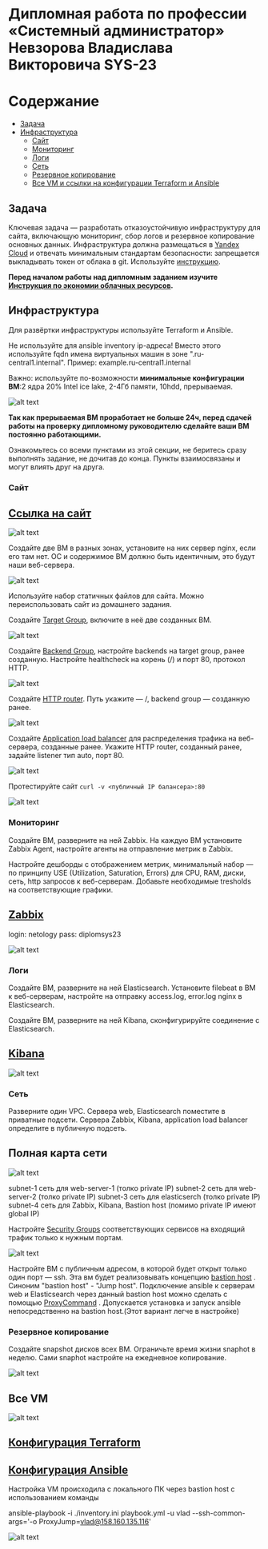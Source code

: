 #  Дипломная работа по профессии «Системный администратор» Невзорова Владислава Викторовича SYS-23

Содержание
==========
* [Задача](#Задача)
* [Инфраструктура](#Инфраструктура)
    * [Сайт](#Сайт)
    * [Мониторинг](#Мониторинг)
    * [Логи](#Логи)
    * [Сеть](#Сеть)
    * [Резервное копирование](#Резервное-копирование)
    * [Все VM и ссылки на конфигурации Terraform и Ansible](#все-vm)

## Задача
Ключевая задача — разработать отказоустойчивую инфраструктуру для сайта, включающую мониторинг, сбор логов и резервное копирование основных данных. Инфраструктура должна размещаться в [Yandex Cloud](https://cloud.yandex.com/) и отвечать минимальным стандартам безопасности: запрещается выкладывать токен от облака в git. Используйте [инструкцию](https://cloud.yandex.ru/docs/tutorials/infrastructure-management/terraform-quickstart#get-credentials).

**Перед началом работы над дипломным заданием изучите [Инструкция по экономии облачных ресурсов](https://github.com/netology-code/devops-materials/blob/master/cloudwork.MD).**

## Инфраструктура
Для развёртки инфраструктуры используйте Terraform и Ansible.  

Не используйте для ansible inventory ip-адреса! Вместо этого используйте fqdn имена виртуальных машин в зоне ".ru-central1.internal". Пример: example.ru-central1.internal  

Важно: используйте по-возможности **минимальные конфигурации ВМ**:2 ядра 20% Intel ice lake, 2-4Гб памяти, 10hdd, прерываемая. 

![alt text](https://github.com/VN351/diplom-sys23-nevzorovvv/raw/main/img/VM_specs.png)

**Так как прерываемая ВМ проработает не больше 24ч, перед сдачей работы на проверку дипломному руководителю сделайте ваши ВМ постоянно работающими.**

Ознакомьтесь со всеми пунктами из этой секции, не беритесь сразу выполнять задание, не дочитав до конца. Пункты взаимосвязаны и могут влиять друг на друга.

### Сайт
## [Ссылка на сайт](http://158.160.144.8:80)

![alt text](https://github.com/VN351/diplom-sys23-nevzorovvv/raw/main/img/Web_site.png)

Создайте две ВМ в разных зонах, установите на них сервер nginx, если его там нет. ОС и содержимое ВМ должно быть идентичным, это будут наши веб-сервера.

![alt text](https://github.com/VN351/diplom-sys23-nevzorovvv/raw/main/img/web_servers_network_map.png)

Используйте набор статичных файлов для сайта. Можно переиспользовать сайт из домашнего задания.

Создайте [Target Group](https://cloud.yandex.com/docs/application-load-balancer/concepts/target-group), включите в неё две созданных ВМ.

![alt text](https://github.com/VN351/diplom-sys23-nevzorovvv/raw/main/img/target.png)

Создайте [Backend Group](https://cloud.yandex.com/docs/application-load-balancer/concepts/backend-group), настройте backends на target group, ранее созданную. Настройте healthcheck на корень (/) и порт 80, протокол HTTP.

![alt text](https://github.com/VN351/diplom-sys23-nevzorovvv/raw/main/img/backend.png)

Создайте [HTTP router](https://cloud.yandex.com/docs/application-load-balancer/concepts/http-router). Путь укажите — /, backend group — созданную ранее.

![alt text](https://github.com/VN351/diplom-sys23-nevzorovvv/raw/main/img/router.png)

Создайте [Application load balancer](https://cloud.yandex.com/en/docs/application-load-balancer/) для распределения трафика на веб-сервера, созданные ранее. Укажите HTTP router, созданный ранее, задайте listener тип auto, порт 80.

![alt text](https://github.com/VN351/diplom-sys23-nevzorovvv/raw/main/img/alb.png)

Протестируйте сайт
`curl -v <публичный IP балансера>:80` 

![alt text](https://github.com/VN351/diplom-sys23-nevzorovvv/raw/main/img/curl.png)

### Мониторинг
Создайте ВМ, разверните на ней Zabbix. На каждую ВМ установите Zabbix Agent, настройте агенты на отправление метрик в Zabbix. 

Настройте дешборды с отображением метрик, минимальный набор — по принципу USE (Utilization, Saturation, Errors) для CPU, RAM, диски, сеть, http запросов к веб-серверам. Добавьте необходимые tresholds на соответствующие графики.

## [Zabbix](http://158.160.143.73:8080)

login: netology
pass: diplomsys23

![alt text](https://github.com/VN351/diplom-sys23-nevzorovvv/raw/main/img/zabbix.png)

### Логи
Cоздайте ВМ, разверните на ней Elasticsearch. Установите filebeat в ВМ к веб-серверам, настройте на отправку access.log, error.log nginx в Elasticsearch.

Создайте ВМ, разверните на ней Kibana, сконфигурируйте соединение с Elasticsearch.

## [Kibana](http://158.160.131.235:5601)

![alt text](https://github.com/VN351/diplom-sys23-nevzorovvv/raw/main/img/Kibana.png)

### Сеть
Разверните один VPC. Сервера web, Elasticsearch поместите в приватные подсети. Сервера Zabbix, Kibana, application load balancer определите в публичную подсеть.
## Полная карта сети

![alt text](https://github.com/VN351/diplom-sys23-nevzorovvv/raw/main/img/network_map.png)

subnet-1 сеть для web-server-1 (толко private IP)
subnet-2 сеть для web-server-2 (толко private IP)
subnet-3 сеть для elasticserch (толко private IP)
subnet-4 сеть для Zabbix, Kibana, Bastion host (помимо private IP имеют global IP)

Настройте [Security Groups](https://cloud.yandex.com/docs/vpc/concepts/security-groups) соответствующих сервисов на входящий трафик только к нужным портам.

![alt text](https://github.com/VN351/diplom-sys23-nevzorovvv/raw/main/img/sg.png)

Настройте ВМ с публичным адресом, в которой будет открыт только один порт — ssh.  Эта вм будет реализовывать концепцию  [bastion host]( https://cloud.yandex.ru/docs/tutorials/routing/bastion) . Синоним "bastion host" - "Jump host". Подключение  ansible к серверам web и Elasticsearch через данный bastion host можно сделать с помощью  [ProxyCommand](https://docs.ansible.com/ansible/latest/network/user_guide/network_debug_troubleshooting.html#network-delegate-to-vs-proxycommand) . Допускается установка и запуск ansible непосредственно на bastion host.(Этот вариант легче в настройке)


### Резервное копирование
Создайте snapshot дисков всех ВМ. Ограничьте время жизни snaphot в неделю. Сами snaphot настройте на ежедневное копирование.

![alt text](https://github.com/VN351/diplom-sys23-nevzorovvv/raw/main/img/snapshot.png)

## Все VM

![alt text](https://github.com/VN351/diplom-sys23-nevzorovvv/raw/main/img/vm.png)

## [Конфигурация Terraform](https://github.com/VN351/diplom-sys23-nevzorovvv/tree/main/terraform)

## [Конфигурация Ansible](https://github.com/VN351/diplom-sys23-nevzorovvv/tree/main/ansible)
Настройка VM происходила с локального ПК через bastion host с использованием команды 

ansible-playbook -i ./inventory.ini playbook.yml -u vlad --ssh-common-args='-o ProxyJump=vlad@158.160.135.116'

![alt text](https://github.com/VN351/diplom-sys23-nevzorovvv/raw/main/img/ansible.png)
 

